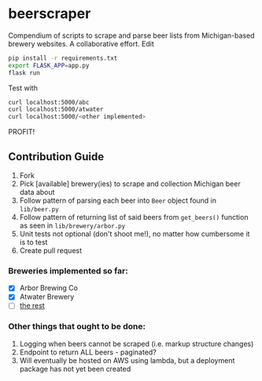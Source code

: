 # beerscraper
Compendium of scripts to scrape and parse beer lists from Michigan-based brewery websites. A collaborative effort. Edit

```bash
pip install -r requirements.txt
export FLASK_APP=app.py
flask run
```

Test with
```bash
curl localhost:5000/abc
curl localhost:5000/atwater
curl localhost:5000/<other implemented>
```

PROFIT!

## Contribution Guide
1. Fork
2. Pick [available] brewery(ies) to scrape and collection Michigan beer data about
3. Follow pattern of parsing each beer into `Beer` object found in `lib/beer.py`
4. Follow pattern of returning list of said beers from `get_beers()` function as seen in `lib/brewery/arbor.py`
5. Unit tests not optional (don't shoot me!), no matter how cumbersome it is to test
6. Create pull request

### Breweries implemented so far:
- [x] Arbor Brewing Co
- [x] Atwater Brewery
- [ ] [the rest](http://www.michiganbeerblog.net/p/list-of-breweries.html)

### Other things that ought to be done:
1. Logging when beers cannot be scraped (i.e. markup structure changes)
2. Endpoint to return ALL beers - paginated?
3. Will eventually be hosted on AWS using lambda, but a deployment package has not yet been created

